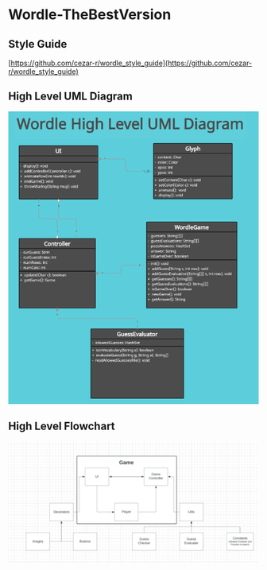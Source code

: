 # Wordle-TheBestVersion

## Style Guide
[https://github.com/cezar-r/wordle_style_guide](https://github.com/cezar-r/wordle_style_guide)

## High Level UML Diagram
<img src = "https://github.com/Zeussssssss/Wordle-TheBestVersion/blob/main/wordle_uml_diagram.png"> 

## High Level Flowchart
<img src = "https://github.com/Zeussssssss/Wordle-TheBestVersion/blob/main/wordle_flowchart.png">
